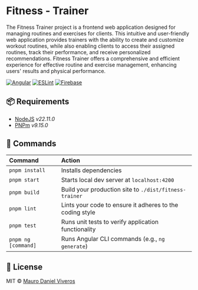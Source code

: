 # Fitness - Trainer
The Fitness Trainer project is a frontend web application designed for managing routines and exercises for clients. This intuitive and user-friendly web application provides trainers with the ability to create and customize workout routines, while also enabling clients to access their assigned routines, track their performance, and receive personalized recommendations. Fitness Trainer offers a comprehensive and efficient experience for effective routine and exercise management, enhancing users' results and physical performance.

[![Angular][angular-badge]][angular-link]
[![ESLint][eslint-badge]][eslint-link]
[![Firebase][firebase-badge]][firebase-link]


## 📦 Requirements
- [NodeJS][nodejs-link] _v22.11.0_
- [PNPm][pnpm-link] _v9.15.0_

## 🧞 Commands
| Command               | Action                                                         |
| :-------------------- | :------------------------------------------------------------- |
| `pnpm install`        | Installs dependencies                                          |
| `pnpm start`          | Starts local dev server at `localhost:4200`                    |
| `pnpm build`          | Build your production site to `./dist/fitness-trainer`         |
| `pnpm lint`           | Lints your code to ensure it adheres to the coding style       |
| `pnpm test`           | Runs unit tests to verify application functionality            |
| `pnpm ng [command]`   | Runs Angular CLI commands (e.g., `ng generate`)                |

## 📜 License
MIT © [Mauro Daniel Viveros](./LICENSE)

[angular-link]: https://angular.dev/
[eslint-link]: https://eslint.org/
[firebase-link]: https://firebase.google.com/
[nodejs-link]: https://nodejs.org/
[pnpm-link]: https://pnpm.io/
[angular-badge]: https://img.shields.io/badge/angular-%23DD0031.svg?style=for-the-badge&logo=angular&logoColor=white
[eslint-badge]: https://img.shields.io/badge/ESLint-4B3263?style=for-the-badge&logo=eslint&logoColor=white
[firebase-badge]: https://img.shields.io/badge/firebase-a08021?style=for-the-badge&logo=firebase&logoColor=ffcd34
